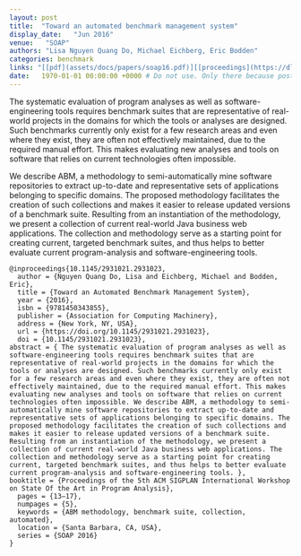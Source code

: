 ```yaml
---
layout: post
title:  "Toward an automated benchmark management system"
display_date:   "Jun 2016"
venue:   "SOAP"
authors: "Lisa Nguyen Quang Do, Michael Eichberg, Eric Bodden"
categories: benchmark
links: "[[pdf](assets/docs/papers/soap16.pdf)][[proceedings](https://dl.acm.org/doi/10.1145/2931021.2931023)][[implementation](https://github.com/ABenchM/abm)]"
date:   1970-01-01 00:00:00 +0000 # Do not use. Only there because posts require a date.
---
```

The systematic evaluation of program analyses as well as software-engineering tools requires benchmark suites that are representative of real-world projects in the domains for which the tools or analyses are designed. Such benchmarks currently only exist for a few research areas and even where they exist, they are often not effectively maintained, due to the required manual effort. This makes evaluating new analyses and tools on software that relies on current technologies often impossible. 

We describe ABM, a methodology to semi-automatically mine software repositories to extract up-to-date and representative sets of applications belonging to specific domains. The proposed methodology facilitates the creation of such collections and makes it easier to release updated versions of a benchmark suite. Resulting from an instantiation of the methodology, we present a collection of current real-world Java business web applications. The collection and methodology serve as a starting point for creating current, targeted benchmark suites, and thus helps to better evaluate current program-analysis and software-engineering tools. 


```
@inproceedings{10.1145/2931021.2931023,
  author = {Nguyen Quang Do, Lisa and Eichberg, Michael and Bodden, Eric},
  title = {Toward an Automated Benchmark Management System},
  year = {2016},
  isbn = {9781450343855},
  publisher = {Association for Computing Machinery},
  address = {New York, NY, USA},
  url = {https://doi.org/10.1145/2931021.2931023},
  doi = {10.1145/2931021.2931023},
abstract = { The systematic evaluation of program analyses as well as software-engineering tools requires benchmark suites that are representative of real-world projects in the domains for which the tools or analyses are designed. Such benchmarks currently only exist for a few research areas and even where they exist, they are often not effectively maintained, due to the required manual effort. This makes evaluating new analyses and tools on software that relies on current technologies often impossible. We describe ABM, a methodology to semi-automatically mine software repositories to extract up-to-date and representative sets of applications belonging to specific domains. The proposed methodology facilitates the creation of such collections and makes it easier to release updated versions of a benchmark suite. Resulting from an instantiation of the methodology, we present a collection of current real-world Java business web applications. The collection and methodology serve as a starting point for creating current, targeted benchmark suites, and thus helps to better evaluate current program-analysis and software-engineering tools. },
booktitle = {Proceedings of the 5th ACM SIGPLAN International Workshop on State Of the Art in Program Analysis},
  pages = {13–17},
  numpages = {5},
  keywords = {ABM methodology, benchmark suite, collection, automated},
  location = {Santa Barbara, CA, USA},
  series = {SOAP 2016}
}
```